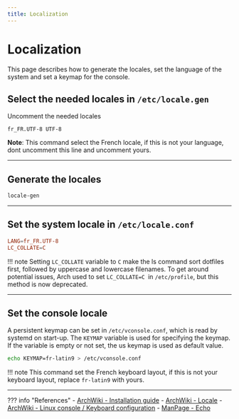 ```yaml
---
title: Localization
---
```


# Localization
This page describes how to generate the locales, set the language of the system and set a keymap for the console.

## Select the needed locales in `/etc/locale.gen`
Uncomment the needed locales

```
fr_FR.UTF-8 UTF-8
```

**Note**: This command select the French locale, if this is not your language, dont uncomment this line and uncomment yours.

---
 
## Generate the locales
``` bash
locale-gen
```

---

## Set the system locale in `/etc/locale.conf`
``` conf
LANG=fr_FR.UTF-8
LC_COLLATE=C
```

!!! note
    Setting `LC_COLLATE` variable to `C` make the ls command sort dotfiles first, followed by uppercase and lowercase filenames. To get around potential issues, Arch used to set `LC_COLLATE=C `in `/etc/profile`, but this method is now deprecated.

---

## Set the console locale
A persistent keymap can be set in `/etc/vconsole.conf`, which is read by systemd on start-up. The `KEYMAP` variable is used for specifying the keymap. If the variable is empty or not set, the us keymap is used as default value.

``` bash
echo KEYMAP=fr-latin9 > /etc/vconsole.conf
```

!!! note
    This command set the French keyboard layout, if this is not your keyboard layout, replace `fr-latin9` with yours.

---

??? info "References"
    - [ArchWiki - Installation guide](https://wiki.archlinux.org/index.php/Installation_guide#Localization)
    - [ArchWiki - Locale](https://wiki.archlinux.org/index.php/Locale)
    - [ArchWiki - Linux console / Keyboard configuration](https://wiki.archlinux.org/index.php/Linux_console/Keyboard_configuration)
    - [ManPage - Echo](https://jlk.fjfi.cvut.cz/arch/manpages/man/core/coreutils/echo.1.en)
